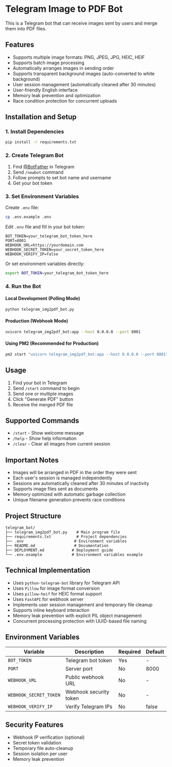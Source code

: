 # Telegram Image to PDF Bot

This is a Telegram bot that can receive images sent by users and merge them into PDF files.

## Features

- Supports multiple image formats: PNG, JPEG, JPG, HEIC, HEIF
- Supports batch image processing
- Automatically arranges images in sending order
- Supports transparent background images (auto-converted to white background)
- User session management (automatically cleaned after 30 minutes)
- User-friendly English interface
- Memory leak prevention and optimization
- Race condition protection for concurrent uploads

## Installation and Setup

### 1. Install Dependencies

```bash
pip install -r requirements.txt
```

### 2. Create Telegram Bot

1. Find [@BotFather](https://t.me/botfather) in Telegram
2. Send `/newbot` command
3. Follow prompts to set bot name and username
4. Get your bot token

### 3. Set Environment Variables

Create `.env` file:

```bash
cp .env.example .env
```

Edit `.env` file and fill in your bot token:

```
BOT_TOKEN=your_telegram_bot_token_here
PORT=8001
WEBHOOK_URL=https://yourdomain.com
WEBHOOK_SECRET_TOKEN=your_secret_token_here
WEBHOOK_VERIFY_IP=false
```

Or set environment variables directly:

```bash
export BOT_TOKEN=your_telegram_bot_token_here
```

### 4. Run the Bot

#### Local Development (Polling Mode)
```bash
python telegram_img2pdf_bot.py
```

#### Production (Webhook Mode)
```bash
uvicorn telegram_img2pdf_bot:app --host 0.0.0.0 --port 8001
```

#### Using PM2 (Recommended for Production)
```bash
pm2 start "uvicorn telegram_img2pdf_bot:app --host 0.0.0.0 --port 8001" --name telegram-img2pdf-bot
```

## Usage

1. Find your bot in Telegram
2. Send `/start` command to begin
3. Send one or multiple images
4. Click "Generate PDF" button
5. Receive the merged PDF file

## Supported Commands

- `/start` - Show welcome message
- `/help` - Show help information
- `/clear` - Clear all images from current session

## Important Notes

- Images will be arranged in PDF in the order they were sent
- Each user's session is managed independently
- Sessions are automatically cleaned after 30 minutes of inactivity
- Supports image files sent as documents
- Memory optimized with automatic garbage collection
- Unique filename generation prevents race conditions

## Project Structure

```
telegram_bot/
├── telegram_img2pdf_bot.py    # Main program file
├── requirements.txt           # Project dependencies
├── .env                      # Environment variables
├── README.md                 # Documentation
├── DEPLOYMENT.md            # Deployment guide
└── .env.example             # Environment variables example
```

## Technical Implementation

- Uses `python-telegram-bot` library for Telegram API
- Uses `Pillow` for image format conversion
- Uses `pillow-heif` for HEIC format support
- Uses `FastAPI` for webhook server
- Implements user session management and temporary file cleanup
- Supports inline keyboard interaction
- Memory leak prevention with explicit PIL object management
- Concurrent processing protection with UUID-based file naming

## Environment Variables

| Variable | Description | Required | Default |
|----------|-------------|----------|---------|
| `BOT_TOKEN` | Telegram bot token | Yes | - |
| `PORT` | Server port | No | 8000 |
| `WEBHOOK_URL` | Public webhook URL | No | - |
| `WEBHOOK_SECRET_TOKEN` | Webhook security token | No | - |
| `WEBHOOK_VERIFY_IP` | Verify Telegram IPs | No | false |

## Security Features

- Webhook IP verification (optional)
- Secret token validation
- Temporary file auto-cleanup
- Session isolation per user
- Memory leak prevention